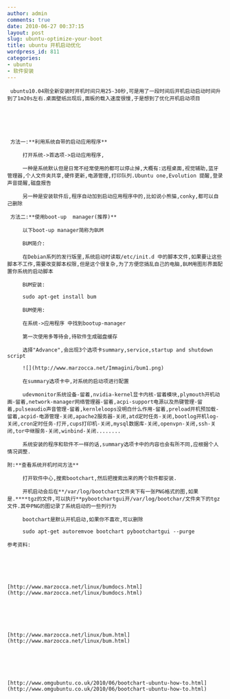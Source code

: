 ```yaml
---
author: admin
comments: true
date: 2010-06-27 00:37:15
layout: post
slug: ubuntu-optimize-your-boot
title: ubuntu 开机启动优化
wordpress_id: 811
categories:
- ubuntu
- 软件安装
---
```



	 ubuntu10.04刚全新安装时开机时间只用25-30秒,可是用了一段时间后开机启动启动时间升到了1m20s左右.桌面壁纸出现后,面板的载入速度很慢,于是想到了优化开机启动项目






	 方法一:**利用系统自带的启动应用程序**





> 
	
> 
> 
		 打开系统->首选项->启动应用程序,
	
> 
> 
	
> 
> 
		 一种是系统默认但是日常不经常使用的都可以停止掉,大概有:远程桌面,视觉辅助,蓝牙管理器,个人文件夹共享,硬件更新,电源管理,打印队列.Ubuntu one,Evolution 提醒,登录声音提醒,磁盘报告
	
> 
> 
	
> 
> 
		 另一种是安装软件后,程序自动加到启动应用程序中的,比如说小熊猫,conky,都可以自己删除
	
> 
> 






	 方法二:**使用boot-up  manager(推荐)**





> 
	
> 
> 
		 以下boot-up manager简称为BUM
	
> 
> 
	
> 
> 
		 BUM简介:
	
> 
> 
	
> 
> 
		 在Debian系列的发行版里,系统启动时读取/etc/init.d 中的脚本文件,如果要让这些脚本不工作,需要改变脚本权限,但是这个很复杂,为了方便您搞乱自己的电脑,BUM用图形界面配置你系统的启动脚本
	
> 
> 
	
> 
> 
		 BUM安装:
	
> 
> 
	
> 
> 
		 sudo apt-get install bum
	
> 
> 
	
> 
> 
		 BUM使用:
	
> 
> 
	
> 
> 
		 在系统->应用程序 中找到bootup-manager
	
> 
> 
	
> 
> 
		 第一次使用多等待会,待软件生成磁盘缓存
	
> 
> 
	
> 
> 
		 选择"Advance",会出现3个选项卡summary,service,startup and shutdown script
	
> 
> 
	
> 
> 
		 ![](http://www.marzocca.net/Immagini/bum1.png)
	
> 
> 
	
> 
> 
		 在summary选项卡中,对系统的启动项进行配置
	
> 
> 
	
> 
> 
		 udevmonitor系统设备-留着,nvidia-kernel显卡内核-留着模块,plymouth开机动画-留着,network-manager网络管理器-留着,acpi-support电源以及热键管理-留着,pulseaudio声音管理-留着,kernleloops没明白什么作用-留着,preload开机预加载-留着,acpid-电源管理-关闭,apache2服务器-关闭,atd定时任务-关闭,bootlog开机log-关闭,cron定时任务-打开,cups打印机-关闭,mysql数据库-关闭,openvpn-关闭,ssh-关闭,tor中继服务-关闭,winbind-关闭........
	
> 
> 
	
> 
> 
		 系统安装的程序和软件不一样的话,summary选项卡中的内容也会有所不同,应根据个人情况调整.
	
> 
> 






	  

	






	附:**查看系统开机时间方法**





> 
	
> 
> 
		 打开软件中心,搜索bootchart,然后把搜索出来的两个软件都安装.
	
> 
> 
	
> 
> 
		 开机启动会后在**/var/log/bootchart文件夹下有一张PNG格式的图,如果是.****tgz的文件,可以执行**pybootchartgui开/var/log/bootchar/文件夹下的tgz文件.其中PNG的图记录了系统启动的一些列行为
	
> 
> 
	
> 
> 
		 bootchart是默认开机启动,如果你不喜欢,可以删除
	
> 
> 
	
> 
> 
		 sudo apt-get autoremvoe bootchart pybootchartgui --purge
	
> 
> 






	 






	参考资料:






	[http://www.marzocca.net/linux/bumdocs.html](http://www.marzocca.net/linux/bumdocs.html)






	[http://www.marzocca.net/linux/bum.html](http://www.marzocca.net/linux/bum.html)






	[http://www.omgubuntu.co.uk/2010/06/bootchart-ubuntu-how-to.html](http://www.omgubuntu.co.uk/2010/06/bootchart-ubuntu-how-to.html)





